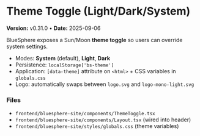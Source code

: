 # Theme Toggle (Light/Dark/System)

**Version:** v0.31.0 • **Date:** 2025-09-06

BlueSphere exposes a Sun/Moon **theme toggle** so users can override system settings.

- Modes: **System** (default), **Light**, **Dark**
- Persistence: `localStorage['bs-theme']`
- Application: `[data-theme]` attribute on `<html>` + CSS variables in `globals.css`
- Logo: automatically swaps between `logo.svg` and `logo-mono-light.svg`

### Files
- `frontend/bluesphere-site/components/ThemeToggle.tsx`
- `frontend/bluesphere-site/components/Layout.tsx` (wired into header)
- `frontend/bluesphere-site/styles/globals.css` (theme variables)

